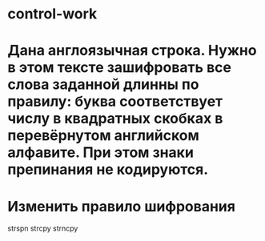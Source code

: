 # control-work
# Дана англоязычная строка. Нужно в этом тексте зашифровать все слова заданной длинны по правилу: буква соответствует числу в квадратных скобках в перевёрнутом английском алфавите. При этом знаки препинания не кодируются.
# Изменить правило шифрования
 strspn
 strcpy
 strncpy
